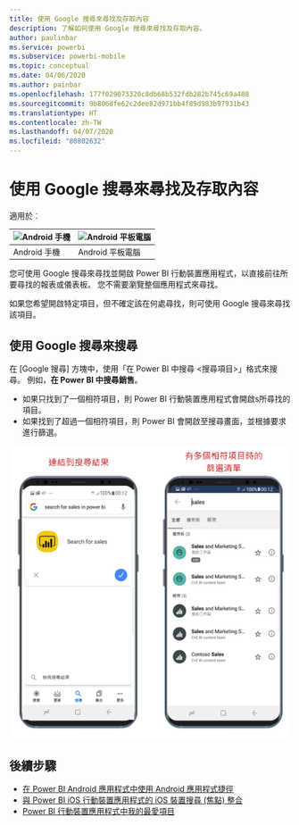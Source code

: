```yaml
---
title: 使用 Google 搜尋來尋找及存取內容
description: 了解如何使用 Google 搜尋來尋找及存取內容。
author: paulinbar
ms.service: powerbi
ms.subservice: powerbi-mobile
ms.topic: conceptual
ms.date: 04/06/2020
ms.author: painbar
ms.openlocfilehash: 177f029073320c8db68b532fdb282b745c69a408
ms.sourcegitcommit: 9b806dfe62c2dee82d971bb4f89d983b97931b43
ms.translationtype: HT
ms.contentlocale: zh-TW
ms.lasthandoff: 04/07/2020
ms.locfileid: "80802632"
---
```

# <a name="find-and-access-your-content-with-google-search"></a>使用 Google 搜尋來尋找及存取內容

適用於︰

| ![Android 手機](./media/mobile-app-find-access-google-search/android-logo-40-px.png) | ![Android 平板電腦](./media/mobile-app-find-access-google-search/android-logo-40-px.png) |
|:--- |:--- |
| Android 手機 |Android 平板電腦 |

您可使用 Google 搜尋來尋找並開啟 Power BI 行動裝置應用程式，以直接前往所要尋找的報表或儀表板。 您不需要瀏覽整個應用程式來尋找。

如果您希望開啟特定項目，但不確定該在何處尋找，則可使用 Google 搜尋來尋找該項目。

## <a name="search-using-google-search"></a>使用 Google 搜尋來搜尋

在 [Google 搜尋] 方塊中，使用「在 Power BI 中搜尋 &lt;搜尋項目&gt;」格式來搜尋。 例如，**在 Power BI 中搜尋銷售**。

* 如果只找到了一個相符項目，則 Power BI 行動裝置應用程式會開啟s所尋找的項目。
* 如果找到了超過一個相符項目，則 Power BI 會開啟至搜尋畫面，並根據要求進行篩選。

![適用於 Android 的 Power BI 行動裝置應用程式 Google 搜尋結果](media/mobile-app-find-access-google-search/mobile-google-search.png)

## <a name="next-steps"></a>後續步驟
* [在 Power BI Android 應用程式中使用 Android 應用程式捷徑](mobile-app-quick-access-shortcuts.md)
* [與 Power BI iOS 行動裝置應用程式的 iOS 裝置搜尋 (焦點) 整合](mobile-apps-ios-search-integration.md)
* [Power BI 行動裝置應用程式中我的最愛項目](mobile-apps-favorites.md)
